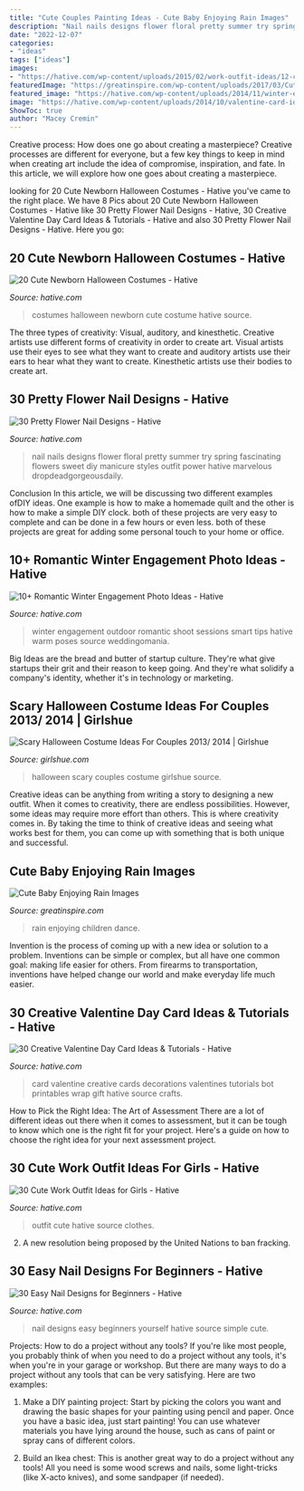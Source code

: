 ```yaml
---
title: "Cute Couples Painting Ideas - Cute Baby Enjoying Rain Images"
description: "Nail nails designs flower floral pretty summer try spring fascinating flowers sweet diy manicure styles outfit power hative marvelous dropdeadgorgeousdaily"
date: "2022-12-07"
categories:
- "ideas"
tags: ["ideas"]
images:
- "https://hative.com/wp-content/uploads/2015/02/work-outfit-ideas/12-cute-work-outfit-ideas-for-girls.jpg"
featuredImage: "https://greatinspire.com/wp-content/uploads/2017/03/Cute-Baby-Enjoying-Rain-Images-6.jpg"
featured_image: "https://hative.com/wp-content/uploads/2014/11/winter-engagement-photo-ideas/8-winter-engagement-photo-ideas.jpg"
image: "https://hative.com/wp-content/uploads/2014/10/valentine-card-ideas/18-valentine-card-ideas.jpg"
ShowToc: true
author: "Macey Cremin"
---
```



Creative process: How does one go about creating a masterpiece?
Creative processes are different for everyone, but a few key things to keep in mind when creating art include the idea of compromise, inspiration, and fate. In this article, we will explore how one goes about creating a masterpiece.

	

		
looking for 20 Cute Newborn Halloween Costumes - Hative you've came to the right place. We have 8 Pics about 20 Cute Newborn Halloween Costumes - Hative like 30 Pretty Flower Nail Designs - Hative, 30 Creative Valentine Day Card Ideas &amp; Tutorials - Hative and also 30 Pretty Flower Nail Designs - Hative. Here you go:
		
    
## 20 Cute Newborn Halloween Costumes - Hative

<img loading=lazy src="https://hative.com/wp-content/uploads/2014/10/newborn-halloween-costumes/6-newborn-halloween-costume-ideas.jpg" onerror="this.onerror=null;this.src='https://tse1.mm.bing.net/th?id=OIP._VvqnfuEI0Dr06Pg_QtiMgHaKK&amp;pid=15.1';" alt="20 Cute Newborn Halloween Costumes - Hative">

_Source: hative.com_

>costumes halloween newborn cute costume hative source. 

	

The three types of creativity: Visual, auditory, and kinesthetic.
Creative artists use different forms of creativity in order to create art. Visual artists use their eyes to see what they want to create and auditory artists use their ears to hear what they want to create. Kinesthetic artists use their bodies to create art.

    
## 30 Pretty Flower Nail Designs - Hative

<img loading=lazy src="https://hative.com/wp-content/uploads/2014/11/flower-nail-designs/26-pretty-flower-nail-designs.jpg" onerror="this.onerror=null;this.src='https://tse3.mm.bing.net/th?id=OIP.JDOTHr_GLuo6JcvoUR16kQHaLH&amp;pid=15.1';" alt="30 Pretty Flower Nail Designs - Hative">

_Source: hative.com_

>nail nails designs flower floral pretty summer try spring fascinating flowers sweet diy manicure styles outfit power hative marvelous dropdeadgorgeousdaily. 

	

Conclusion
In this article, we will be discussing two different examples ofDIY ideas. One example is how to make a homemade quilt and the other is how to make a simple DIY clock. both of these projects are very easy to complete and can be done in a few hours or even less. both of these projects are great for adding some personal touch to your home or office.

    
## 10+ Romantic Winter Engagement Photo Ideas - Hative

<img loading=lazy src="https://hative.com/wp-content/uploads/2014/11/winter-engagement-photo-ideas/8-winter-engagement-photo-ideas.jpg" onerror="this.onerror=null;this.src='https://tse1.mm.bing.net/th?id=OIP.6dEU46Saaqnl5MT6QloPFQHaLH&amp;pid=15.1';" alt="10+ Romantic Winter Engagement Photo Ideas - Hative">

_Source: hative.com_

>winter engagement outdoor romantic shoot sessions smart tips hative warm poses source weddingomania. 

	

Big Ideas are the bread and butter of startup culture. They're what give startups their grit and their reason to keep going. And they're what solidify a company's identity, whether it's in technology or marketing.

    
## Scary Halloween Costume Ideas For Couples 2013/ 2014 | Girlshue

<img loading=lazy src="https://www.girlshue.com/wp-content/uploads/2016/07/unnamed-file-2469.jpg" onerror="this.onerror=null;this.src='https://tse3.mm.bing.net/th?id=OIP.TNVHGp0HVQ-ok4n5YbcskwHaLc&amp;pid=15.1';" alt="Scary Halloween Costume Ideas For Couples 2013/ 2014 | Girlshue">

_Source: girlshue.com_

>halloween scary couples costume girlshue source. 

	

Creative ideas can be anything from writing a story to designing a new outfit. When it comes to creativity, there are endless possibilities. However, some ideas may require more effort than others. This is where creativity comes in. By taking the time to think of creative ideas and seeing what works best for them, you can come up with something that is both unique and successful.

    
## Cute Baby Enjoying Rain Images

<img loading=lazy src="https://greatinspire.com/wp-content/uploads/2017/03/Cute-Baby-Enjoying-Rain-Images-6.jpg" onerror="this.onerror=null;this.src='https://tse3.mm.bing.net/th?id=OIP.sHPXNfZi4trVob3ep3mYfAHaLH&amp;pid=15.1';" alt="Cute Baby Enjoying Rain Images">

_Source: greatinspire.com_

>rain enjoying children dance. 

	

Invention is the process of coming up with a new idea or solution to a problem. Inventions can be simple or complex, but all have one common goal: making life easier for others. From firearms to transportation, inventions have helped change our world and make everyday life much easier.

    
## 30 Creative Valentine Day Card Ideas &amp; Tutorials - Hative

<img loading=lazy src="https://hative.com/wp-content/uploads/2014/10/valentine-card-ideas/18-valentine-card-ideas.jpg" onerror="this.onerror=null;this.src='https://tse3.mm.bing.net/th?id=OIP.q4TQcFCQEtA37eTCNez9GwHaLH&amp;pid=15.1';" alt="30 Creative Valentine Day Card Ideas &amp; Tutorials - Hative">

_Source: hative.com_

>card valentine creative cards decorations valentines tutorials bot printables wrap gift hative source crafts. 

	

How to Pick the Right Idea: The Art of Assessment
There are a lot of different ideas out there when it comes to assessment, but it can be tough to know which one is the right fit for your project. Here's a guide on how to choose the right idea for your next assessment project.

    
## 30 Cute Work Outfit Ideas For Girls - Hative

<img loading=lazy src="https://hative.com/wp-content/uploads/2015/02/work-outfit-ideas/12-cute-work-outfit-ideas-for-girls.jpg" onerror="this.onerror=null;this.src='https://tse3.mm.bing.net/th?id=OIP.i4hhF_9yc3z9SEtZLWgnlAHaLh&amp;pid=15.1';" alt="30 Cute Work Outfit Ideas for Girls - Hative">

_Source: hative.com_

>outfit cute hative source clothes. 

	

2. A new resolution being proposed by the United Nations to ban fracking.

    
## 30 Easy Nail Designs For Beginners - Hative

<img loading=lazy src="https://hative.com/wp-content/uploads/2014/11/easy-nail-designs/3-easy-nail-designs-for-beginners.jpg" onerror="this.onerror=null;this.src='https://tse4.mm.bing.net/th?id=OIP.TS1cbllwvWKocoe2TT8BhQHaJ4&amp;pid=15.1';" alt="30 Easy Nail Designs for Beginners - Hative">

_Source: hative.com_

>nail designs easy beginners yourself hative source simple cute. 

	

Projects: How to do a project without any tools?
If you're like most people, you probably think of when you need to do a project without any tools, it's when you're in your garage or workshop. But there are many ways to do a project without any tools that can be very satisfying. Here are two examples: 
1. Make a DIY painting project: Start by picking the colors you want and drawing the basic shapes for your painting using pencil and paper. Once you have a basic idea, just start painting! You can use whatever materials you have lying around the house, such as cans of paint or spray cans of different colors. 

2. Build an Ikea chest: This is another great way to do a project without any tools! All you need is some wood screws and nails, some light-tricks (like X-acto knives), and some sandpaper (if needed).

